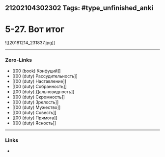 21202104302302
Tags: #type_unfinished_anki 
---
# 5-27. Вот итог

![[20181214_231837.jpg]]

---
### Zero-Links
- [[00 (book) Конфуций]]
- [[00 (duty) Рассудительность]]
- [[00 (duty) Наставление]]
- [[00 (duty) Собранность]]
- [[00 (duty) Дальновидность]]
- [[00 (duty) Скромность]]
- [[00 (duty) Зрелость]]
- [[00 (duty) Мужество]]
- [[00 (duty) Совесть]]
- [[00 (duty) Прямота]]
- [[00 (duty) Ясность]]
---
### Links
-